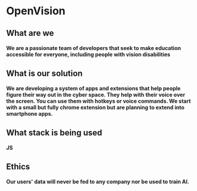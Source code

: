 # OpenVision
## What are we
#### We are a passionate team of developers that seek to make education accessible for everyone, including people with vision disabilities
## What is our solution
#### We are developing a system of apps and extensions that help people figure their way out in the cyber space. They help with their voice over the screen. You can use them with hotkeys or voice commands. We start with a small but fully chrome extension but are planning to extend into smartphone apps.
## What stack is being used
#### JS
## Ethics
#### Our users' data will never be fed to any company nor be used to train AI.
